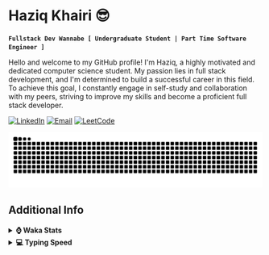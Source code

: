 # Haziq Khairi 😎

**`Fullstack Dev Wannabe [ Undergraduate Student | Part Time Software Engineer ]`**

Hello and welcome to my GitHub profile! I'm Haziq, a highly motivated and dedicated computer science student. My passion lies in full stack development, and I'm determined to build a successful career in this field. To achieve this goal, I constantly engage in self-study and collaboration with my peers, striving to improve my skills and become a proficient full stack developer.

[![LinkedIn](https://custom-icon-badges.demolab.com/badge/LinkedIn-0077B5?style=for-the-badge&logo=linkedin&logoColor=white)](https://www.linkedin.com/in/HaziqKhairi/)
[![Email](https://custom-icon-badges.demolab.com/badge/Email-8B0000?style=for-the-badge&logo=mail&logoColor=white)](mailto:ihaziqkhairi@gmail.com)
[![LeetCode](https://img.shields.io/badge/LeetCode-000000?style=for-the-badge&logo=LeetCode&logoColor=#d16c0)](https://leetcode.com/Kyziq/)

![snake gif](https://github.com/Kyziq/Kyziq/blob/output/github-contribution-grid-snake-dark.svg)

<!--
<h2 align="left">Languages & Tools</h2>
<div>
	<img alt="Java" src="https://img.shields.io/badge/java-%23ED8B00.svg?style=for-the-badge&logo=openjdk&logoColor=white">
	<img alt="TypeScript" src="https://img.shields.io/badge/typescript-%23007ACC.svg?style=for-the-badge&logo=typescript&logoColor=white" />
	<img alt="JavaScript" src="https://img.shields.io/badge/JavaScript-F7DF1E?style=for-the-badge&logo=javascript&logoColor=white" />
	<img alt="React Native" src="https://img.shields.io/badge/react_native-%2320232a.svg?style=for-the-badge&logo=react&logoColor=%2361DAFB" />
	<img alt="React.js" src="https://img.shields.io/badge/React-20232A?style=for-the-badge&logo=react&logoColor=white" />
	<img alt="Node.js" src="https://img.shields.io/badge/Node.js-43853D?style=for-the-badge&logo=node.js&logoColor=white" />
	<img alt="C++" src="https://img.shields.io/badge/c++-%2300599C.svg?style=for-the-badge&logo=c%2B%2B&logoColor=white">
	<img alt="HTML5" src="https://img.shields.io/badge/HTML5-F16529?style=for-the-badge&logo=html5&logoColor=white" />
	<img alt="CSS" src="https://img.shields.io/badge/CSS3-1572B6?style=for-the-badge&logo=css3&logoColor=white" />
	<img alt="SQL" src="https://img.shields.io/badge/Sql-018bff?style=for-the-badge&logo=microsoft-access&logoColor=white" />
	<img alt="Hibernate" src="https://img.shields.io/badge/Hibernate-59666C?style=for-the-badge&logo=Hibernate&logoColor=white" />
	<img alt="Bootstrap" src="https://img.shields.io/badge/bootstrap-%23563D7C.svg?style=for-the-badge&logo=bootstrap&logoColor=white">
	<img alt="Chart.js" src="https://img.shields.io/badge/chart.js-F5788D.svg?style=for-the-badge&logo=chart.js&logoColor=white">
	<img alt="Android Studio" src="https://img.shields.io/badge/Android%20Studio-3DDC84.svg?style=for-the-badge&logo=android-studio&logoColor=white">
	<img alt="Git" src="https://img.shields.io/badge/git-%23F05033.svg?style=for-the-badge&logo=git&logoColor=white" />
	<img alt="Mercurial" src="https://img.shields.io/badge/mercurial-999999.svg?style=for-the-badge&logo=mercurial&logoColor=white">
	<img alt="MariaDB" src="https://img.shields.io/badge/MariaDB-003545?style=for-the-badge&logo=mariadb&logoColor=white">
	<img alt="OracleDB" src="https://img.shields.io/badge/Oracle-F80000?style=for-the-badge&logo=oracle&logoColor=white">
	<img alt="MicrosoftSQLServer" src="https://img.shields.io/badge/Microsoft%20SQL%20Server-CC2927?style=for-the-badge&logo=microsoft%20sql%20server&logoColor=white" />
</div>
-->

<h2> Additional Info </h2>

<!--
<details>
<summary><b>:octocat: GitHub Profile Stats</b></summary>
<br/>
<div align="center">
	<img width="400px" src="https://github-readme-stats.vercel.app/api/top-langs/?username=Kyziq&layout=compact&langs_count=12" />
</div>
</details>
-->


<details>
<summary><b>⌚ Waka Stats</b></summary>

<!--START_SECTION:waka-->
<!--END_SECTION:waka-->

</details>


<details>
<summary><b>💻 Typing Speed</b></summary>
<div align="center">
	<a href="https://monkeytype.com/profile/Kyziq">via MonkeyType</a>, Time/Words | WPM | Accuracy
	<img alt="Typing Speed" src="https://cdn.discordapp.com/attachments/737895516163145748/1110576951816630272/image.png?size=4096" width="90%"/>
</div>
</details>
